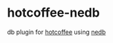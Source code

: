 # hotcoffee-nedb
db plugin for [hotcoffee](https://github.com/kr1sp1n/hotcoffee) using [nedb](https://github.com/louischatriot/nedb)
